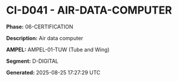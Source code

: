 # CI-D041 - AIR-DATA-COMPUTER

**Phase:** 06-CERTIFICATION

**Description:** Air data computer

**AMPEL:** AMPEL-01-TUW (Tube and Wing)

**Segment:** D-DIGITAL

**Generated:** 2025-08-25 17:27:29 UTC
